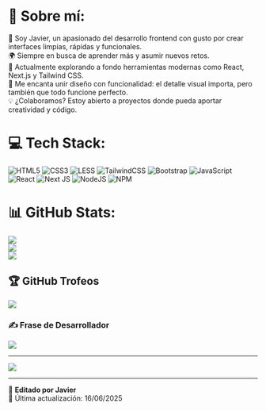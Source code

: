 # 💫 Sobre mí:
🎯 Soy Javier, un apasionado del desarrollo frontend con gusto por crear interfaces limpias, rápidas y funcionales.<br>🌍 Siempre en busca de aprender más y asumir nuevos retos.<br>🚀 Actualmente explorando a fondo herramientas modernas como React, Next.js y Tailwind CSS.<br>🧠 Me encanta unir diseño con funcionalidad: el detalle visual importa, pero también que todo funcione perfecto.<br>💡 ¿Colaboramos? Estoy abierto a proyectos donde pueda aportar creatividad y código.

# 💻 Tech Stack:
![HTML5](https://img.shields.io/badge/html5-%23E34F26.svg?style=for-the-badge&logo=html5&logoColor=white) 
![CSS3](https://img.shields.io/badge/css3-%231572B6.svg?style=for-the-badge&logo=css3&logoColor=white) 
![LESS](https://img.shields.io/badge/less-%231d365d.svg?style=for-the-badge&logo=less&logoColor=white)
![TailwindCSS](https://img.shields.io/badge/tailwindcss-%2338B2AC.svg?style=for-the-badge&logo=tailwind-css&logoColor=white) 
![Bootstrap](https://img.shields.io/badge/bootstrap-%23563D7C.svg?style=for-the-badge&logo=bootstrap&logoColor=white) 
![JavaScript](https://img.shields.io/badge/javascript-%23323330.svg?style=for-the-badge&logo=javascript&logoColor=%23F7DF1E) 
![React](https://img.shields.io/badge/react-%2320232a.svg?style=for-the-badge&logo=react&logoColor=%2361DAFB) 
![Next JS](https://img.shields.io/badge/next.js-%23000000.svg?style=for-the-badge&logo=next.js&logoColor=white)
![NodeJS](https://img.shields.io/badge/node.js-%2343853D.svg?style=for-the-badge&logo=node.js&logoColor=white)
![NPM](https://img.shields.io/badge/NPM-%23CB3837.svg?style=for-the-badge&logo=npm&logoColor=white)

# 📊 GitHub Stats:
![](https://github-readme-stats.vercel.app/api?username=JavierUsername&theme=dark&hide_border=false&include_all_commits=true&count_private=true)<br/>
![](https://github-readme-streak-stats.herokuapp.com/?user=JavierUsername&theme=dark&hide_border=false)<br/>
![](https://github-readme-stats.vercel.app/api/top-langs/?username=JavierUsername&theme=dark&hide_border=false&layout=compact)

## 🏆 GitHub Trofeos
![](https://github-profile-trophy.vercel.app/?username=JavierUsername&theme=onedark&no-frame=true&no-bg=false&margin-w=4)

### ✍️ Frase de Desarrollador
![](https://quotes-github-readme.vercel.app/api?type=horizontal&theme=radical)

---
[![](https://visitcount.itsvg.in/api?id=JavierUsername&icon=2&color=4)](https://visitcount.itsvg.in)

---

🔧 **Editado por Javier**  
📅 Última actualización: 16/06/2025
